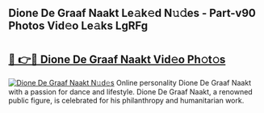 ## Dione De Graaf Naakt Le𝚊k𝚎d N𝚞𝚍es - Part-v90 Photos Vid𝚎o Le𝚊ks LgRFg

# <h2><a href="http://fb0sz3.evod.top/?m=Dione+De+Graaf+Naakt">🔗 👉🔴 Dione De Graaf Naakt Vid𝚎o Ph𝚘t𝚘s</a></h2>

[![Dione De Graaf Naakt N𝚞d𝚎s](https://i.imgur.com/8V9OHl7.gif)](http://fb0sz3.evod.top/?m=Dione+De+Graaf+Naakt)
Online personality Dione De Graaf Naakt with a passion for dance and lifestyle. Dione De Graaf Naakt, a renowned public figure, is celebrated for his philanthropy and humanitarian work. 

